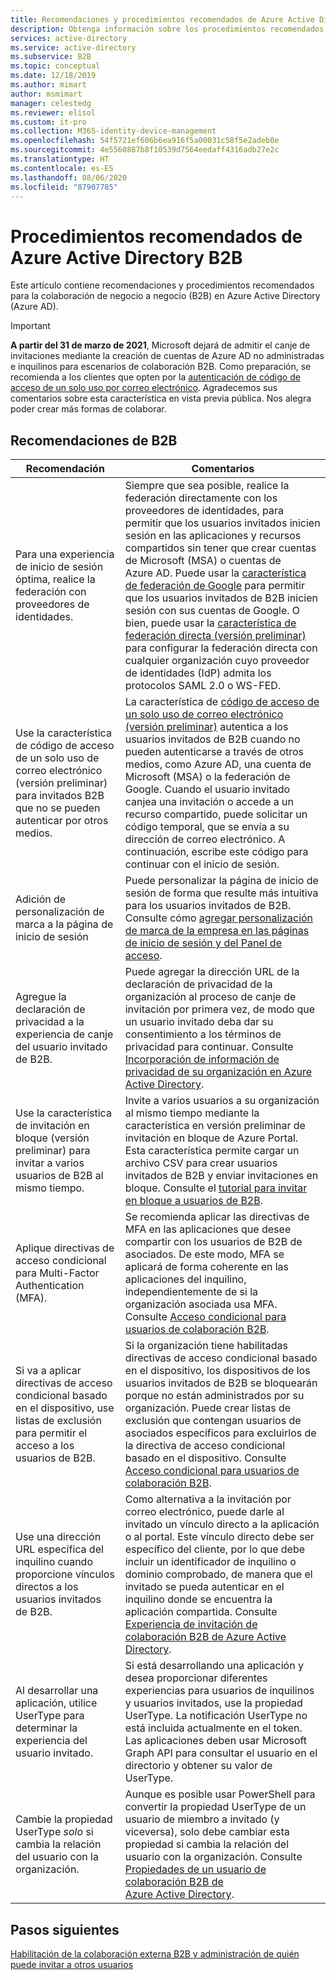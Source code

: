 ```yaml
---
title: Recomendaciones y procedimientos recomendados de Azure Active Directory B2B
description: Obtenga información sobre los procedimientos recomendados y las recomendaciones para el acceso de usuarios invitados de negocio a negocio (B2B) en Azure Active Directory.
services: active-directory
ms.service: active-directory
ms.subservice: B2B
ms.topic: conceptual
ms.date: 12/18/2019
ms.author: mimart
author: msmimart
manager: celestedg
ms.reviewer: elisol
ms.custom: it-pro
ms.collection: M365-identity-device-management
ms.openlocfilehash: 54f5721ef606b6ea916f5a00031c58f5e2adeb0e
ms.sourcegitcommit: 4e5560887b8f10539d7564eedaff4316adb27e2c
ms.translationtype: HT
ms.contentlocale: es-ES
ms.lasthandoff: 08/06/2020
ms.locfileid: "87907785"
---
```

# <a name="azure-active-directory-b2b-best-practices"></a>Procedimientos recomendados de Azure Active Directory B2B
Este artículo contiene recomendaciones y procedimientos recomendados para la colaboración de negocio a negocio (B2B) en Azure Active Directory (Azure AD).

   > [!IMPORTANT]
   > **A partir del 31 de marzo de 2021**, Microsoft dejará de admitir el canje de invitaciones mediante la creación de cuentas de Azure AD no administradas e inquilinos para escenarios de colaboración B2B. Como preparación, se recomienda a los clientes que opten por la [autenticación de código de acceso de un solo uso por correo electrónico](one-time-passcode.md). Agradecemos sus comentarios sobre esta característica en vista previa pública. Nos alegra poder crear más formas de colaborar.

## <a name="b2b-recommendations"></a>Recomendaciones de B2B
| Recomendación | Comentarios |
| --- | --- |
| Para una experiencia de inicio de sesión óptima, realice la federación con proveedores de identidades. | Siempre que sea posible, realice la federación directamente con los proveedores de identidades, para permitir que los usuarios invitados inicien sesión en las aplicaciones y recursos compartidos sin tener que crear cuentas de Microsoft (MSA) o cuentas de Azure AD. Puede usar la [característica de federación de Google](google-federation.md) para permitir que los usuarios invitados de B2B inicien sesión con sus cuentas de Google. O bien, puede usar la [característica de federación directa (versión preliminar)](direct-federation.md) para configurar la federación directa con cualquier organización cuyo proveedor de identidades (IdP) admita los protocolos SAML 2.0 o WS-FED. |
| Use la característica de código de acceso de un solo uso de correo electrónico (versión preliminar) para invitados B2B que no se pueden autenticar por otros medios. | La característica de [código de acceso de un solo uso de correo electrónico (versión preliminar)](one-time-passcode.md) autentica a los usuarios invitados de B2B cuando no pueden autenticarse a través de otros medios, como Azure AD, una cuenta de Microsoft (MSA) o la federación de Google. Cuando el usuario invitado canjea una invitación o accede a un recurso compartido, puede solicitar un código temporal, que se envía a su dirección de correo electrónico. A continuación, escribe este código para continuar con el inicio de sesión. |
| Adición de personalización de marca a la página de inicio de sesión | Puede personalizar la página de inicio de sesión de forma que resulte más intuitiva para los usuarios invitados de B2B. Consulte cómo [agregar personalización de marca de la empresa en las páginas de inicio de sesión y del Panel de acceso](../fundamentals/customize-branding.md). |
| Agregue la declaración de privacidad a la experiencia de canje del usuario invitado de B2B. | Puede agregar la dirección URL de la declaración de privacidad de la organización al proceso de canje de invitación por primera vez, de modo que un usuario invitado deba dar su consentimiento a los términos de privacidad para continuar. Consulte [ Incorporación de información de privacidad de su organización en Azure Active Directory](https://aka.ms/adprivacystatement). |
| Use la característica de invitación en bloque (versión preliminar) para invitar a varios usuarios de B2B al mismo tiempo. | Invite a varios usuarios a su organización al mismo tiempo mediante la característica en versión preliminar de invitación en bloque de Azure Portal. Esta característica permite cargar un archivo CSV para crear usuarios invitados de B2B y enviar invitaciones en bloque. Consulte el [tutorial para invitar en bloque a usuarios de B2B](tutorial-bulk-invite.md). |
| Aplique directivas de acceso condicional para Multi-Factor Authentication (MFA). | Se recomienda aplicar las directivas de MFA en las aplicaciones que desee compartir con los usuarios de B2B de asociados. De este modo, MFA se aplicará de forma coherente en las aplicaciones del inquilino, independientemente de si la organización asociada usa MFA. Consulte [Acceso condicional para usuarios de colaboración B2B](conditional-access.md). |
| Si va a aplicar directivas de acceso condicional basado en el dispositivo, use listas de exclusión para permitir el acceso a los usuarios de B2B. | Si la organización tiene habilitadas directivas de acceso condicional basado en el dispositivo, los dispositivos de los usuarios invitados de B2B se bloquearán porque no están administrados por su organización. Puede crear listas de exclusión que contengan usuarios de asociados específicos para excluirlos de la directiva de acceso condicional basado en el dispositivo. Consulte [Acceso condicional para usuarios de colaboración B2B](conditional-access.md). |
| Use una dirección URL específica del inquilino cuando proporcione vínculos directos a los usuarios invitados de B2B. | Como alternativa a la invitación por correo electrónico, puede darle al invitado un vínculo directo a la aplicación o al portal. Este vínculo directo debe ser específico del cliente, por lo que debe incluir un identificador de inquilino o dominio comprobado, de manera que el invitado se pueda autenticar en el inquilino donde se encuentra la aplicación compartida. Consulte [Experiencia de invitación de colaboración B2B de Azure Active Directory](redemption-experience.md). |
| Al desarrollar una aplicación, utilice UserType para determinar la experiencia del usuario invitado.  | Si está desarrollando una aplicación y desea proporcionar diferentes experiencias para usuarios de inquilinos y usuarios invitados, use la propiedad UserType. La notificación UserType no está incluida actualmente en el token. Las aplicaciones deben usar Microsoft Graph API para consultar el usuario en el directorio y obtener su valor de UserType. |
| Cambie la propiedad UserType *solo* si cambia la relación del usuario con la organización. | Aunque es posible usar PowerShell para convertir la propiedad UserType de un usuario de miembro a invitado (y viceversa), solo debe cambiar esta propiedad si cambia la relación del usuario con la organización. Consulte [Propiedades de un usuario de colaboración B2B de Azure Active Directory](user-properties.md).|

## <a name="next-steps"></a>Pasos siguientes

[Habilitación de la colaboración externa B2B y administración de quién puede invitar a otros usuarios](delegate-invitations.md)

